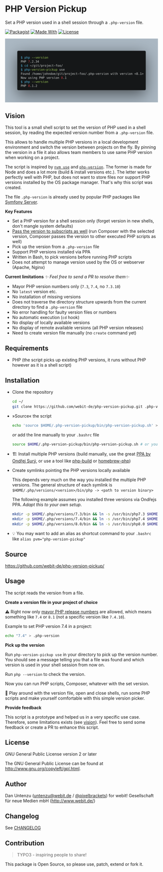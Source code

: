 # PHP Version Pickup

Set a PHP version used in a shell session through a `.php-version` file.

[![Packagist](https://img.shields.io/packagist/v/webit-de/php-version-pickup.svg)](https://packagist.org/packages/webit-de/php-version-pickup/)
[![Made With](https://img.shields.io/badge/$__-bash-black)](https://gitlab.com/webit-de/php-version-pickup#requirements)
[![License](https://img.shields.io/badge/license-gpl--2.0--or--later-blue.svg)](https://spdx.org/licenses/GPL-2.0-or-later.html)

![screenshot](./docs/screenshot.png)

## Vision

This tool is a small shell script to set the version of PHP
used in a shell session, by reading the expected version number
from a `.php-version` file.

This allows to handle multiple PHP versions in a local development environment
and switch the version between projects on the fly.
By pinning the version in a file it also allows team members to use same
PHP version when working on a project.

The script is inspired by [`nvm use`](https://github.com/nvm-sh/nvm#nvmrc) and
[`php-version`](https://github.com/wilmoore/php-version). The former is made for
Node and does a lot more (build & install versions etc.). The letter works
perfectly well with PHP, but does not want to store files nor support PHP
versions installed by the OS package manager.
That's why this script was created.

The file `.php-version` is already used by popular PHP packages like
[Symfony Server](https://symfony.com/doc/current/setup/symfony_server.html#selecting-a-different-php-version).

**Key Features**

- Set a PHP version for a shell session only (forget version in new shells,
  don't mangle system defaults)
- [Pass the version to subscripts as well](https://pixelbrackets.de/notes/pass-php-version-to-subscripts-in-cli-calls)
  (run Composer with the selected version, Composer passes the version to
  other executed PHP scripts as well)
- Pick up the version from a `.php-version` file
- Support PHP versions installed via PPA
- Written in Bash, to pick versions before running PHP scripts
- Does not attempt to manage version used by the OS or webserver (Apache, Nginx)

**Current limitations** *✨ Feel free to send a PR to resolve them✨*

- Mayor PHP version numbers only (`7.3`, `7.4`, no `7.3.10`)
- No `latest` version etc.
- No installation of missing versions
- Does not traverse the directory structure upwards from the current directory
  to find a `.php-version` file
- No error handling for faulty version files or numbers
- No automatic execution (`cd` hook)
- No display of locally available versions
- No display of remote available versions (all PHP version releases)  
- Need to create version file manually (no `create` command yet)

## Requirements

- PHP (the script picks up existing PHP versions, it runs without PHP however
  as it is a shell script)

## Installation

- Clone the repository
  ```bash
  cd ~/
  git clone https://github.com/webit-de/php-version-pickup.git .php-version-pickup
  ```
- »Source« the script
  ```bash
  echo 'source $HOME/.php-version-pickup/bin/php-version-pickup.sh' >> $HOME/.bashrc
  ```
  *or* add the line manually to your `.bashrc` file
  ```bash
  source $HOME/.php-version-pickup/bin/php-version-pickup.sh # or your place of choice
  ```
- 🏗️ Install multiple PHP versions (build manually, use the great
  [PPA by Ondřej Surý](https://launchpad.net/~ondrej/+archive/ubuntu/php),
  or use a tool like [php-build](https://github.com/php-build/php-build) or
  [homebrew-php](https://github.com/josegonzalez/homebrew-php))
- Create symlinks pointing the PHP versions locally available

  This depends very much on the way you installed the multiple PHP versions.
  The general structure of each symlink is
  `$HOME/.php/versions/<version>/bin/php -> <path to version binary>`

  The following example assumes you installed three versions via Ondřejs PPA.
  *Adapt this to your own setup*.
  ```bash
  mkdir -p $HOME/.php/versions/7.3/bin && ln -s /usr/bin/php7.3 $HOME/.php/versions/7.3/bin/php
  mkdir -p $HOME/.php/versions/7.4/bin && ln -s /usr/bin/php7.4 $HOME/.php/versions/7.4/bin/php
  mkdir -p $HOME/.php/versions/8.0/bin && ln -s /usr/bin/php8.0 $HOME/.php/versions/8.0/bin/php
  ```
- 💡 You may want to add an alias as shortcut command to your `.bashrc` like
  `alias pvm="php-version-pickup"`

## Source

https://github.com/webit-de/php-version-pickup/

## Usage

The script reads the version from a file.

**Create a version file in your project of choice**

⚠ Right now only
[mayor PHP release numbers](https://www.php.net/supported-versions) are allowed,
which means something like `7.4` or `8.1` (not a specific version like `7.4.10`).

Example to set PHP version 7.4 in a project:
```bash
echo "7.4" > .php-version
```

**Pick up the version**

Run `php-version-pickup use` in your directory to pick up the version number.
You should see a message telling you that a file was found and which version
is used in your shell session from now on.

Run `php --version` to check the version.

Now you can run PHP scripts, Composer, whatever with the set version.

🥏 Play around with the version file, open and close shells, run some
PHP scripts and make yourself comfortable with this simple version picker.

**Provide feedback**

This script is a prototype and helped us in a very specific use case. Therefore,
some limitations exists (see [vision](#vision)). Feel free to send some
feedback or create a PR to enhance this script.

## License

GNU General Public License version 2 or later

The GNU General Public License can be found at http://www.gnu.org/copyleft/gpl.html.

## Author

Dan Untenzu (<untenzu@webit.de> / [@pixelbrackets](https://github.com/pixelbrackets))
for webit! Gesellschaft für neue Medien mbH (http://www.webit.de/)

## Changelog

See [CHANGELOG](./CHANGELOG.md)

## Contribution

> TYPO3 - inspiring people to share!

This package is Open Source, so please use, patch, extend or fork it.
